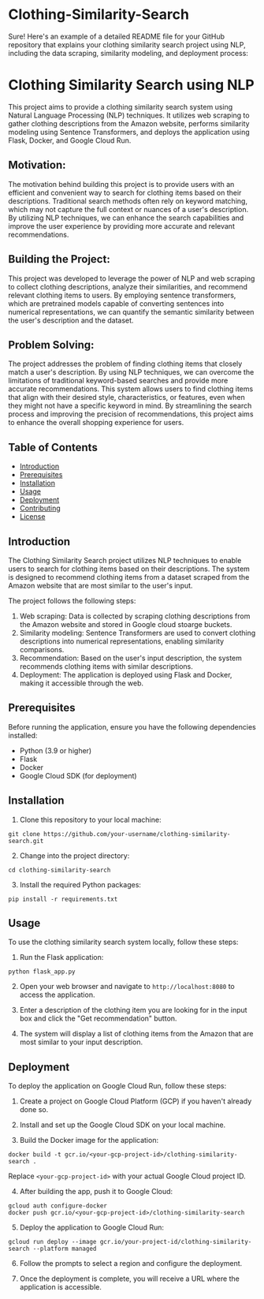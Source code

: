 # Clothing-Similarity-Search
Sure! Here's an example of a detailed README file for your GitHub repository that explains your clothing similarity search project using NLP, including the data scraping, similarity modeling, and deployment process:

# Clothing Similarity Search using NLP

This project aims to provide a clothing similarity search system using Natural Language Processing (NLP) techniques. It utilizes web scraping to gather clothing descriptions from the Amazon website, performs similarity modeling using Sentence Transformers, and deploys the application using Flask, Docker, and Google Cloud Run.

## Motivation:
The motivation behind building this project is to provide users with an efficient and convenient way to search for clothing items based on their descriptions. Traditional search methods often rely on keyword matching, which may not capture the full context or nuances of a user's description. By utilizing NLP techniques, we can enhance the search capabilities and improve the user experience by providing more accurate and relevant recommendations.

## Building the Project:
This project was developed to leverage the power of NLP and web scraping to collect clothing descriptions, analyze their similarities, and recommend relevant clothing items to users. By employing sentence transformers, which are pretrained models capable of converting sentences into numerical representations, we can quantify the semantic similarity between the user's description and the dataset.

## Problem Solving:
The project addresses the problem of finding clothing items that closely match a user's description. By using NLP techniques, we can overcome the limitations of traditional keyword-based searches and provide more accurate recommendations. This system allows users to find clothing items that align with their desired style, characteristics, or features, even when they might not have a specific keyword in mind. By streamlining the search process and improving the precision of recommendations, this project aims to enhance the overall shopping experience for users.

## Table of Contents
- [Introduction](#introduction)
- [Prerequisites](#prerequisites)
- [Installation](#installation)
- [Usage](#usage)
- [Deployment](#deployment)
- [Contributing](#contributing)
- [License](#license)

## Introduction

The Clothing Similarity Search project utilizes NLP techniques to enable users to search for clothing items based on their descriptions. The system is designed to recommend clothing items from a dataset scraped from the Amazon website that are most similar to the user's input.

The project follows the following steps:
1. Web scraping: Data is collected by scraping clothing descriptions from the Amazon website and stored in Google cloud stoarge buckets.
2. Similarity modeling: Sentence Transformers are used to convert clothing descriptions into numerical representations, enabling similarity comparisons.
3. Recommendation: Based on the user's input description, the system recommends clothing items with similar descriptions.
4. Deployment: The application is deployed using Flask and Docker, making it accessible through the web.

## Prerequisites

Before running the application, ensure you have the following dependencies installed:

- Python (3.9 or higher)
- Flask
- Docker
- Google Cloud SDK (for deployment)

## Installation

1. Clone this repository to your local machine:

```
git clone https://github.com/your-username/clothing-similarity-search.git
```

2. Change into the project directory:

```
cd clothing-similarity-search
```

3. Install the required Python packages:

```
pip install -r requirements.txt
```

## Usage

To use the clothing similarity search system locally, follow these steps:

1. Run the Flask application:

```
python flask_app.py
```

2. Open your web browser and navigate to `http://localhost:8080` to access the application.

3. Enter a description of the clothing item you are looking for in the input box and click the "Get recommendation" button.

4. The system will display a list of clothing items from the Amazon that are most similar to your input description.

## Deployment

To deploy the application on Google Cloud Run, follow these steps:

1. Create a project on Google Cloud Platform (GCP) if you haven't already done so.

2. Install and set up the Google Cloud SDK on your local machine.

3. Build the Docker image for the application:

```
docker build -t gcr.io/<your-gcp-project-id>/clothing-similarity-search .
```
   Replace `<your-gcp-project-id>` with your actual Google Cloud project ID.

4. After building the app, push it to Google Cloud:

```
gcloud auth configure-docker
docker push gcr.io/<your-gcp-project-id>/clothing-similarity-search
```

5. Deploy the application to Google Cloud Run:

```
gcloud run deploy --image gcr.io/your-project-id/clothing-similarity-search --platform managed
```

6. Follow the prompts to select a region and configure the deployment.

7. Once the deployment is complete, you will receive a URL where the application is accessible.
